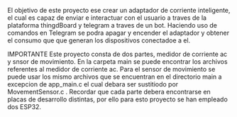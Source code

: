El objetivo de este proyecto ese crear un adaptador de corriente inteligente, el cual es capaz de enviar e interactuar con el usuario a traves de la plataforma thingdBoard y telegram a traves de un bot. Haciendo uso de comandos en Telegram se podra apagar y encender el adaptador y obtener el consumo que que generan los dispositivos conectadoe a el.

IMPORTANTE
Este proyecto consta de dos partes, medidor de corriente ac y snsor de movimiento. En la carpeta main se puede encontrar los archivos referentes al medidor de corriente ac. Para el sensor de movimiento se puede usar los mismo archivos que se encuentran en el directorio main a excepcion de app_main.c el cual debara ser sustitiodo por MovementSensor.c .
Recordar que cada parte debera encontrarse en placas de desarrollo distintas, por ello para esto proyecto se han empleado dos ESP32.

